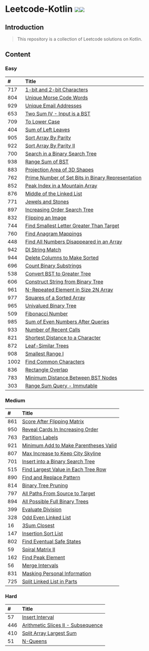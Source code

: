 # Leetcode-Kotlin ![](https://img.shields.io/github/license/wanglikun7342/Hydra.svg)![](https://img.shields.io/badge/language-Kotlin-blue.svg)
## Introduction

> This repository is a collection of Leetcode solutions on Kotlin.



## Content

### Easy

| **#** | Title                                                        |
| :---- | :----------------------------------------------------------- |
| 717   | [1-bit and 2-bit Characters](https://juejin.im/post/5c2a40556fb9a04a0f6545a4) |
| 804   | [Unique Morse Code Words](https://juejin.im/post/5c2a405af265da613c09e58a) |
| 929   | [Unique Email Addresses](https://juejin.im/post/5c2a405a6fb9a049c15f4f15) |
| 653   | [Two Sum IV - Input is a BST](https://juejin.im/post/5c2a4059e51d4511fb7dad20) |
| 709   | [To Lower Case](https://juejin.im/post/5c2a4059f265da610f63d133) |
| 404   | [Sum of Left Leaves](https://leetcode.com/problems/sum-of-left-leaves) |
| 905   | [Sort Array By Parity](https://juejin.im/post/5c2a405951882545e24f34a7) |
| 922   | [Sort Array By Parity II](https://juejin.im/post/5c2a4059f265da612061eb8e) |
| 700   | [Search in a Binary Search Tree](https://juejin.im/post/5c2a40596fb9a049cd544b1f) |
| 938   | [Range Sum of BST](https://juejin.im/post/5c2a40596fb9a049e30831dc) |
| 883   | [Projection Area of 3D Shapes](https://juejin.im/post/5c2a4058e51d452f4d1a305c) |
| 762   | [Prime Number of Set Bits in Binary Representation](https://juejin.im/post/5c2a4058f265da616e4c87f0) |
| 852   | [Peak Index in a Mountain Array](https://leetcode.com/problems/peak-index-in-a-mountain-array) |
| 876   | [Middle of the Linked List](https://juejin.im/post/5c2a40586fb9a04a0c2e8a51) |
| 771   | [Jewels and Stones](https://juejin.im/post/5c2a40586fb9a049f819616c) |
| 897   | [Increasing Order Search Tree](https://juejin.im/post/5c2a40576fb9a049f23cd9c0) |
| 832   | [Flipping an Image](https://juejin.im/post/5c2a405751882578ca2c750d) |
| 744   | [Find Smallest Letter Greater Than Target](https://juejin.im/post/5c2a40575188250d104cda05) |
| 760   | [Find Anagram Mappings](https://juejin.im/post/5c2a405751882543871d8908) |
| 448   | [Find All Numbers Disappeared in an Array](https://juejin.im/post/5c2a40566fb9a04a04411e61) |
| 942   | [DI String Match](https://juejin.im/post/5c2a4056518825091813945e) |
| 944   | [Delete Columns to Make Sorted](https://juejin.im/post/5c2a4056e51d450d97071d4f) |
| 696   | [Count Binary Substrings](https://juejin.im/post/5c2a405651882566dc1184cd) |
| 538   | [Convert BST to Greater Tree](https://juejin.im/post/5c2a4056e51d4558bf397f85) |
| 606   | [Construct String from Binary Tree](https://juejin.im/post/5c2a40566fb9a04a053fc563) |
| 961   | [N-Repeated Element in Size 2N Array](https://juejin.im/post/5c30ca12e51d4552090d85b9) |
| 977   | [Squares of a Sorted Array](https://juejin.im/post/5c4ed167e51d454b0d75d762) |
| 965   | [Univalued Binary Tree](https://juejin.im/post/5c4ed49c6fb9a049e82bea61) |
| 509   | [Fibonacci Number](https://juejin.im/post/5c4ed647e51d453be8017953) |
| 985   | [Sum of Even Numbers After Queries](https://juejin.im/post/5c69198e6fb9a049fd106344) |
| 933   | [Number of Recent Calls](https://juejin.im/post/5c7285bef265da2d8532e34f) |
| 821   | [Shortest Distance to a Character](https://juejin.im/post/5c7ccd8551882546c71c2837) |
| 872   | [Leaf-Similar Trees](https://juejin.im/post/5c851b16e51d4551a96ab5ec) |
| 908   | [Smallest Range I](https://juejin.im/post/5c8f50de5188252d6d2fa3f4) |
| 1002  | [Find Common Characters](https://juejin.im/post/5c9880a05188256d5328bac3) |
| 836   | [Rectangle Overlap](https://juejin.im/post/5cbc4f3df265da03a22f62b8) |
| 783   | [Minimum Distance Between BST Nodes](https://juejin.im/post/5cc3e2126fb9a0322c4294e6) |
| 303   | [Range Sum Query - Immutable](https://juejin.im/post/5cf668335188252c023fa01d) |

### Medium

| **#** | Title                                                        |
| :---- | :----------------------------------------------------------- |
| 861   | [Score After Flipping Matrix](https://leetcode.com/problems/score-after-flipping-matrix) |
| 950   | [Reveal Cards In Increasing Order](https://juejin.im/post/5c2a4059e51d4522ec5a239d) |
| 763   | [Partition Labels](https://juejin.im/post/5c2a40585188253141439cb8) |
| 921   | [Minimum Add to Make Parentheses Valid](https://juejin.im/post/5c2a4058f265da61327f6959) |
| 807   | [Max Increase to Keep City Skyline](https://juejin.im/post/5c2a4058e51d452b3a37765a) |
| 701   | [Insert into a Binary Search Tree](https://leetcode.com/problems/insert-into-a-binary-search-tree) |
| 515   | [Find Largest Value in Each Tree Row](https://juejin.im/post/5c2a4057e51d45206d127451) |
| 890   | [Find and Replace Pattern](https://juejin.im/post/5c2a4057e51d4553815104f0) |
| 814   | [Binary Tree Pruning](https://juejin.im/post/5c2a4056e51d456c0c573ec8) |
| 797   | [All Paths From Source to Target](https://juejin.im/post/5c2a405651882551b7280fe7) |
| 894   | [All Possible Full Binary Trees](https://juejin.im/post/5c2b5d886fb9a049e2321bc3) |
| 399   | [Evaluate Division](https://juejin.im/post/5ca1b7ba51882543fb5ac349) |
| 328   | [Odd Even Linked List](https://juejin.im/post/5cab45965188251ad87b00a2) |
| 16    | [3Sum Closest](https://juejin.im/post/5cc4216bf265da034c70307b) |
| 147   | [Insertion Sort List](https://juejin.im/post/5cf13923f265da1bb47d4b55) |
| 802   | [Find Eventual Safe States](https://juejin.im/post/5cf13c9b5188256bf8464fcb) |
| 59    | [Spiral Matrix II](https://juejin.im/post/5d1b385a51882579dc5737aa) |
| 162   | [Find Peak Element](https://juejin.im/post/5d2310095188251b201d617d) |
| 56    | [Merge Intervals](https://juejin.im/post/5d240dbb6fb9a07eed35244e) |
| 831   | [Masking Personal Information](https://juejin.im/post/5d240ed9518825037a03194a) |
| 725   | [Split Linked List in Parts](https://juejin.im/post/5d2c71525188256345324387) |

### Hard

| **#** | Title                                                        |
| :---- | :----------------------------------------------------------- |
| 57    | [Insert Interval](https://juejin.im/post/5c9a1d1fe51d454e2b272eab) |
| 446   | [Arithmetic Slices II - Subsequence](https://juejin.im/post/5d1ddbf05188253dc1633e7d) |
| 410   | [Split Array Largest Sum](https://juejin.im/post/5d24095cf265da1bd424a5bb) |
| 51    | [N-Queens]()                                                 |